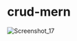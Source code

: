# crud-mern

![Screenshot_17](https://user-images.githubusercontent.com/58537948/195687138-b028ff99-db1b-4be7-95ef-e9221a839d03.png)
